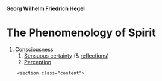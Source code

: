 <html>
    <head>
        <title>G.W.F. Hegel</title>
        <link rel="stylesheet" href="style.css">
        <link href="https://fonts.googleapis.com/css?family=Libre+Baskerville&display=swap" rel="stylesheet">
    </head>
    <body>
        <h4 id="author">Georg Wilhelm Friedrich Hegel</h4>
        <h1>The Phenomenology of Spirit</h1>
        <ol id="contents">
            <li><a href="#con">Consciousness</a>
                <ol>
                    <li><a href="#s-c">Sensuous certainty</a> (& <a href="#re-s-c">reflections</a>)</li>
                    <li><a href="#per">Perception</a></li>
                </ol>
            </li>
        </ol>

        <section class="content">

